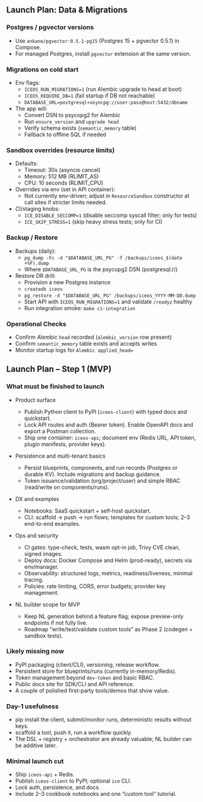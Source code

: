 ## Launch Plan: Data & Migrations

### Postgres / pgvector versions
- Use `ankane/pgvector:0.5.1-pg15` (Postgres 15 + pgvector 0.5.1) in Compose.
- For managed Postgres, install `pgvector` extension at the same version.

### Migrations on cold start
- Env flags:
  - `ICEOS_RUN_MIGRATIONS=1` (run Alembic upgrade to head at boot)
  - `ICEOS_REQUIRE_DB=1` (fail startup if DB not reachable)
  - `DATABASE_URL=postgresql+asyncpg://user:pass@host:5432/dbname`
- The app will:
  - Convert DSN to psycopg2 for Alembic
  - Run `ensure_version` and `upgrade head`
  - Verify schema exists (`semantic_memory` table)
  - Fallback to offline SQL if needed

### Sandbox overrides (resource limits)
- Defaults:
  - Timeout: 30s (asyncio cancel)
  - Memory: 512 MB (RLIMIT_AS)
  - CPU: 10 seconds (RLIMIT_CPU)
- Overrides via env (set in API container):
  - Not currently env-driven; adjust in `ResourceSandbox` constructor at call sites if stricter limits needed.
- CI/staging knobs:
  - `ICE_DISABLE_SECCOMP=1` (disable seccomp syscall filter; only for tests)
  - `ICE_SKIP_STRESS=1` (skip heavy stress tests; only for CI)

### Backup / Restore
- Backups (daily):
  - `pg_dump -Fc -d "$DATABASE_URL_PG" -f /backups/iceos_$(date +%F).dump`
  - Where `$DATABASE_URL_PG` is the psycopg2 DSN (postgresql://)
- Restore DR drill:
  - Provision a new Postgres instance
  - `createdb iceos`
  - `pg_restore -d "$DATABASE_URL_PG" /backups/iceos_YYYY-MM-DD.dump`
  - Start API with `ICEOS_RUN_MIGRATIONS=1` and validate `/readyz` healthy
  - Run integration smoke: `make ci-integration`

### Operational Checks
- Confirm Alembic `head` recorded (`alembic_version` row present)
- Confirm `semantic_memory` table exists and accepts writes
- Monitor startup logs for `Alembic applied_head=`

## Launch Plan – Step 1 (MVP)

### What must be finished to launch

- Product surface
  - Publish Python client to PyPI (`iceos-client`) with typed docs and quickstart.
  - Lock API routes and auth (Bearer token). Enable OpenAPI docs and export a Postman collection.
  - Ship one container: `iceos-api`; document env (Redis URL, API token, plugin manifests, provider keys).

- Persistence and multi-tenant basics
  - Persist blueprints, components, and run records (Postgres or durable KV). Include migrations and backup guidance.
  - Token issuance/validation (org/project/user) and simple RBAC (read/write on components/runs).

- DX and examples
  - Notebooks: SaaS quickstart + self-host quickstart.
  - CLI: scaffold → push → run flows; templates for custom tools; 2–3 end-to-end examples.

- Ops and security
  - CI gates: type-check, tests, wasm opt-in job, Trivy CVE clean, signed images.
  - Deploy docs: Docker Compose and Helm (prod-ready), secrets via env/manager.
  - Observability: structured logs, metrics, readiness/liveness, minimal tracing.
  - Policies: rate limiting, CORS, error budgets; provider key management.

- NL builder scope for MVP
  - Keep NL generation behind a feature flag; expose preview-only endpoints if not fully live.
  - Roadmap “write/test/validate custom tools” as Phase 2 (codegen + sandbox tests).

### Likely missing now

- PyPI packaging (client/CLI), versioning, release workflow.
- Persistent store for blueprints/runs (currently in-memory/Redis).
- Token management beyond `dev-token` and basic RBAC.
- Public docs site for SDK/CLI and API reference.
- A couple of polished first-party tools/demos that show value.

### Day-1 usefulness

- pip install the client, submit/monitor runs, deterministic results without keys.
- scaffold a tool, push it, run a workflow quickly.
- The DSL + registry + orchestrator are already valuable; NL builder can be additive later.

### Minimal launch cut

- Ship `iceos-api` + Redis.
- Publish `iceos-client` to PyPI; optional `ice` CLI.
- Lock auth, persistence, and docs.
- Include 2–3 cookbook notebooks and one “custom tool” tutorial.
